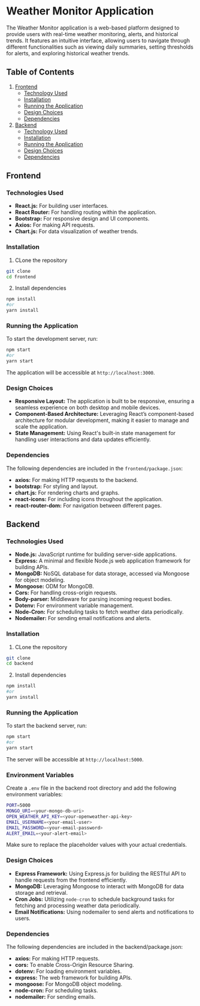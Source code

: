 # Weather Monitor Application

The Weather Monitor application is a web-based platform designed to provide users with real-time weather monitoring, alerts, and historical trends. It features an intuitive interface, allowing users to navigate through different functionalities such as viewing daily summaries, setting thresholds for alerts, and exploring historical weather trends.

## Table of Contents

1. [Frontend](#frontend)
    - [Technology Used](#technologies-used)
    - [Installation](#installation)
    - [Running the Application](#running-the-application)
    - [Design Choices](#design-choices)
    - [Dependencies](#dependencies)
2. [Backend](#backend)
    - [Technology Used](#technologies-used-1)
    - [Installation](#installation-1)
    - [Running the Application](#running-the-application-1)
    - [Design Choices](#design-choices-1)
    - [Dependencies](#dependencies-1)

## Frontend

### Technologies Used

- **React.js:** For building user interfaces.
- **React Router:** For handling routing within the application.
- **Bootstrap:** For responsive design and UI components.
- **Axios:** For making API requests.
- **Chart.js:** For data visualization of weather trends.


### Installation

1. CLone the repository
```bash
git clone
cd frontend
```
2. Install dependencies
```bash
npm install
#or
yarn install
```

### Running the Application
To start the development server, run:
```bash
npm start
#or
yarn start
```

The application will be accessible at `http://localhost:3000`.

### Design Choices

- **Responsive Layout:** The application is built to be responsive, ensuring a seamless experience on both 
  desktop and mobile devices.
- **Component-Based Architecture:** Leveraging React’s component-based architecture for modular development, 
  making it easier to manage and scale the application.
- **State Management:** Using React's built-in state management for handling user interactions and data updates 
  efficiently.


### Dependencies

The following dependencies are included in the `frontend/package.json`:

- **axios:** For making HTTP requests to the backend.
- **bootstrap:** For styling and layout.
- **chart.js:** For rendering charts and graphs.
- **react-icons:** For including icons throughout the application.
- **react-router-dom:** For navigation between different pages.


## Backend

### Technologies Used

- **Node.js:** JavaScript runtime for building server-side applications.
- **Express:** A minimal and flexible Node.js web application framework for building APIs.
- **MongoDB:** NoSQL database for data storage, accessed via Mongoose for object modeling.
- **Mongoose:** ODM for MongoDB.
- **Cors:** For handling cross-origin requests.
- **Body-parser:** Middleware for parsing incoming request bodies.
- **Dotenv:** For environment variable management.
- **Node-Cron:** For scheduling tasks to fetch weather data periodically.
- **Nodemailer:** For sending email notifications and alerts.


### Installation

1. CLone the repository
```bash
git clone
cd backend
```
2. Install dependencies
```bash
npm install
#or
yarn install
```

### Running the Application
To start the backend server, run:
```bash
npm start
#or
yarn start
```

The server will be accessible at `http://localhost:5000`.

### Environment Variables
Create a `.env` file in the backend root directory and add the following environment variables:

```bash
PORT=5000
MONGO_URI=<your-mongo-db-uri>
OPEN_WEATHER_API_KEY=<your-openweather-api-key>
EMAIL_USERNAME=<your-email-user>
EMAIL_PASSWORD=<your-email-password>
ALERT_EMAIL=<your-alert-email>
```
Make sure to replace the placeholder values with your actual credentials.

### Design Choices

- **Express Framework:** Using Express.js for building the RESTful API to handle requests from the frontend 
  efficiently.
- **MongoDB:** Leveraging Mongoose to interact with MongoDB for data storage and retrieval.
- **Cron Jobs:** Utilizing `node-cron` to schedule background tasks for fetching and processing weather data 
  periodically.
- **Email Notifications:** Using nodemailer to send alerts and notifications to users.


### Dependencies

The following dependencies are included in the backend/package.json:

- **axios:** For making HTTP requests.
- **cors:** To enable Cross-Origin Resource Sharing.
- **dotenv:** For loading environment variables.
- **express:** The web framework for building APIs.
- **mongoose:** For MongoDB object modeling.
- **node-cron:** For scheduling tasks.
- **nodemailer:** For sending emails.


